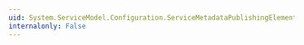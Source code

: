 ```yaml
---
uid: System.ServiceModel.Configuration.ServiceMetadataPublishingElement.HttpGetBinding
internalonly: False
---
```

